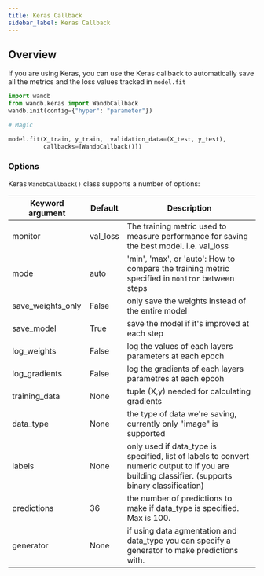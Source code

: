 ```yaml
---
title: Keras Callback
sidebar_label: Keras Callback
---
```


## Overview

If you are using Keras, you can use the Keras callback to automatically save all the metrics and the loss values tracked in `model.fit`

```python
import wandb
from wandb.keras import WandbCallback
wandb.init(config={"hyper": "parameter"})

# Magic

model.fit(X_train, y_train,  validation_data=(X_test, y_test),
          callbacks=[WandbCallback()])
```

### Options

Keras `WandbCallback()` class supports a number of options:

| Keyword argument  | Default  | Description                                                                                                                                       |
| ----------------- | -------- | ------------------------------------------------------------------------------------------------------------------------------------------------- |
| monitor           | val_loss | The training metric used to measure performance for saving the best model. i.e. val_loss                                                          |
| mode              | auto     | 'min', 'max', or 'auto': How to compare the training metric specified in `monitor` between steps                                                  |
| save_weights_only | False    | only save the weights instead of the entire model                                                                                                 |
| save_model        | True     | save the model if it's improved at each step                                                                                                      |
| log_weights       | False    | log the values of each layers parameters at each epoch                                                                                            |
| log_gradients     | False    | log the gradients of each layers parametres at each epcoh                                                                                         |
| training_data     | None     | tuple (X,y) needed for calculating gradients                                                                                                      |
| data_type         | None     | the type of data we're saving, currently only "image" is supported                                                                                |
| labels            | None     | only used if data_type is specified, list of labels to convert numeric output to if you are building classifier. (supports binary classification) |
| predictions       | 36       | the number of predictions to make if data_type is specified. Max is 100.                                                                          |
| generator         | None     | if using data agmentation and data_type you can specify a generator to make predictions with.                                                     |
